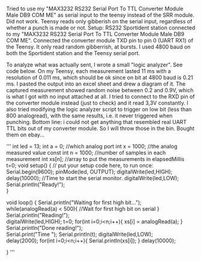Tried to use my "MAX3232 RS232 Serial Port To TTL Converter Module Male DB9 COM ME" as serial input to the teensy instead of the SRR module.
Did not work. Teensy reads only gibberish on the serial input, regardless of whether a punch is made or not. 
Setup:
RS232 Sportident station connected to my "MAX3232 RS232 Serial Port To TTL Converter Module Male DB9 COM ME". 
Connected the converter module TXD pin to pin 0 (UART RX1) of the Teensy. It only read random gibberrish, at bursts. 
I used 4800 baud on both the Sportident station and the Teensy serial port.

To analyze what was actually sent, I wrote a small "logic analyzer". See code below.
On my Teensy, each measurement lasted 11 ms with a resolution of 0.011 ms, which should be ok since on bit at 4800 baud is 0.21 ms. 
I pasted the output into an excel sheet and drew a diagram of it. The captured measurement showed random noise between 0.2 and 0.9V, which is what I got with no input attached at all.
I tried to connect to the RXD pin of the converter module instead (just to check) and it read 3,3V constantly. I also tried modifying the logic analyzer script to trigger on low bit (less than 800 analogread), with the same results, i.e. it never triggered when punching.
Bottom line: i could not get anything that resembled real UART TTL bits out of my converter module. So I will throw those in the bin. Bought them on ebay...



'''
int led = 13;
int a = 0; //which analog port
int x = 1000; //the analog measured value
const int n = 1000; //number of samples in each measurement
int xs[n]; //array to put the measurements in
elapsedMillis t=0;
void setup() {
  // put your setup code here, to run once:
  Serial.begin(9600);
  pinMode(led, OUTPUT);
  digitalWrite(led,HIGH);
  delay(10000); //Time to start the serial monitor.
  digitalWrite(led,LOW);
  Serial.println("Ready!");     
}

void loop() {
  Serial.println("Waiting for first high bit...");     
  while(analogRead(a) < 500){ //Wait for first high bit on serial
  }
  Serial.println("Reading!");     
  digitalWrite(led,HIGH);
  t=0;
  for(int i=0;i<n;i++){
    xs[i] = analogRead(a);
  }
  Serial.println("Done reading!");     
  Serial.print("Time ");
  Serial.println(t);
  digitalWrite(led,LOW);     
  delay(2000);
  for(int i=0;i<n;i++){
    Serial.println(xs[i]); 
  }
  delay(10000);

}
'''
